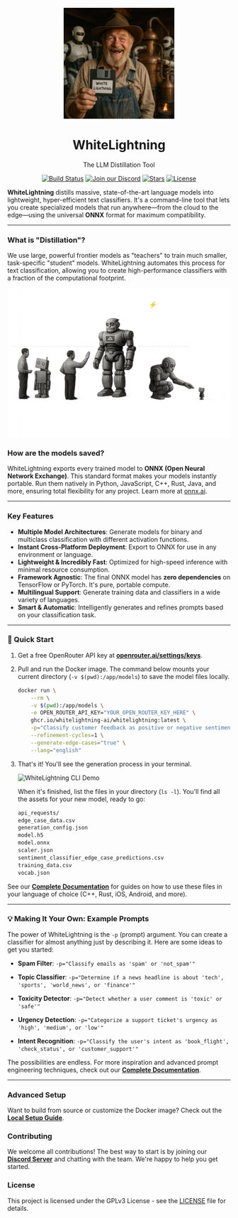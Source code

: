 <p align="center">
  <img src="media/moonshiner_floppy.jpeg" width="250" alt="WhiteLightning Mascot">
  <h1 align="center">WhiteLightning</h1>
  <p align="center">
    The LLM Distillation Tool
  </p>
</p>

<p align="center">
    <a href="https://github.com/whitelightning-ai/whitelightning/actions"><img src="https://img.shields.io/github/actions/workflow/status/whitelightning-ai/whitelightning/ci.yml?branch=main&style=for-the-badge&logo=githubactions&logoColor=white" alt="Build Status"></a>
    <a href="https://discord.com/invite/QDj8NS2yDt"><img src="https://img.shields.io/discord/1175515232338255953?style=for-the-badge&logo=discord&logoColor=white&color=5865F2" alt="Join our Discord"></a>
    <a href="https://github.com/whitelightning-ai/whitelightning/stargazers"><img src="https://img.shields.io/github/stars/whitelightning-ai/whitelightning?style=for-the-badge&logo=github&color=gold" alt="Stars"></a>
    <a href="https://github.com/whitelightning-ai/whitelightning/blob/main/LICENSE"><img src="https://img.shields.io/github/license/whitelightning-ai/whitelightning?style=for-the-badge&color=blue" alt="License"></a>
</p>

**WhiteLightning** distills massive, state-of-the-art language models into lightweight, hyper-efficient text classifiers. It's a command-line tool that lets you create specialized models that run anywhere—from the cloud to the edge—using the universal **ONNX** format for maximum compatibility.

---

### What is "Distillation"?

We use large, powerful frontier models as "teachers" to train much smaller, task-specific "student" models. WhiteLightning automates this process for text classification, allowing you to create high-performance classifiers with a fraction of the computational footprint.

<p align="center">
  <img src="media/wl-metaphor.png" width="800" alt="The WhiteLightning metaphor: from a complex still to a pure, potent product.">
</p>

### How are the models saved?

WhiteLightning exports every trained model to **ONNX (Open Neural Network Exchange)**. This standard format makes your models instantly portable. Run them natively in Python, JavaScript, C++, Rust, Java, and more, ensuring total flexibility for any project. Learn more at [onnx.ai](https://onnx.ai/).

---

### Key Features

* **Multiple Model Architectures**: Generate models for binary and multiclass classification with different activation functions.
* **Instant Cross-Platform Deployment**: Export to ONNX for use in any environment or language.
* **Lightweight & Incredibly Fast**: Optimized for high-speed inference with minimal resource consumption.
* **Framework Agnostic**: The final ONNX model has **zero dependencies** on TensorFlow or PyTorch. It's pure, portable compute.
* **Multilingual Support**: Generate training data and classifiers in a wide variety of languages.
* **Smart & Automatic**: Intelligently generates and refines prompts based on your classification task.

---

### 🚀 Quick Start

1.  Get a free OpenRouter API key at **[openrouter.ai/settings/keys](https://openrouter.ai/settings/keys)**.

2.  Pull and run the Docker image. The command below mounts your current directory (`-v $(pwd):/app/models`) to save the model files locally.

    ```bash
    docker run \
        --rm \
        -v $(pwd):/app/models \
        -e OPEN_ROUTER_API_KEY="YOUR_OPEN_ROUTER_KEY_HERE" \
        ghcr.io/whitelightning-ai/whitelightning:latest \
        -p="Classify customer feedback as positive or negative sentiment" \
        --refinement-cycles=1 \
        --generate-edge-cases="true" \
        --lang="english"
    ```

3.  That's it! You'll see the generation process in your terminal.

    <img src="media/demo.gif" width="600" alt="WhiteLightning CLI Demo">
    
    When it's finished, list the files in your directory (`ls -l`). You'll find all the assets for your new model, ready to go:

    ```sh
    api_requests/
    edge_case_data.csv
    generation_config.json
    model.h5
    model.onnx
    scaler.json
    sentiment_classifier_edge_case_predictions.csv
    training_data.csv
    vocab.json
    ```

See our **[Complete Documentation](https://whitelightning.ai)** for guides on how to use these files in your language of choice (C++, Rust, iOS, Android, and more).

---

### 💡 Making It Your Own: Example Prompts

The power of WhiteLightning is the `-p` (prompt) argument. You can create a classifier for almost anything just by describing it. Here are some ideas to get you started:

* **Spam Filter**:
    `-p="Classify emails as 'spam' or 'not_spam'"`

* **Topic Classifier**:
    `-p="Determine if a news headline is about 'tech', 'sports', 'world_news', or 'finance'"`

* **Toxicity Detector**:
    `-p="Detect whether a user comment is 'toxic' or 'safe'"`

* **Urgency Detection**:
    `-p="Categorize a support ticket's urgency as 'high', 'medium', or 'low'"`
    
* **Intent Recognition**:
    `-p="Classify the user's intent as 'book_flight', 'check_status', or 'customer_support'"`

The possibilities are endless. For more inspiration and advanced prompt engineering techniques, check out our **[Complete Documentation](https://whitelightning.ai)**.

---

### Advanced Setup

Want to build from source or customize the Docker image? Check out the **[Local Setup Guide](docs/docker/README.md)**.

### Contributing

We welcome all contributions! The best way to start is by joining our **[Discord Server](https://discord.com/invite/QDj8NS2yDt)** and chatting with the team. We're happy to help you get started.

### License

This project is licensed under the GPLv3 License - see the [LICENSE](LICENSE) file for details.

